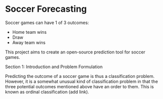 # Soccer Forecasting

Soccer games can have 1 of 3 outcomes:
- Home team wins
- Draw
- Away team wins

This project aims to create an open-source prediction tool for soccer games.

Section 1: Introduction and Problem Formulation

Predicting the outcome of a soccer game is thus a classification problem. However, it is a somewhat unusual kind of classification problem in that the three potential outcomes mentioned above have an order to them. This is known as ordinal classification (add link).











